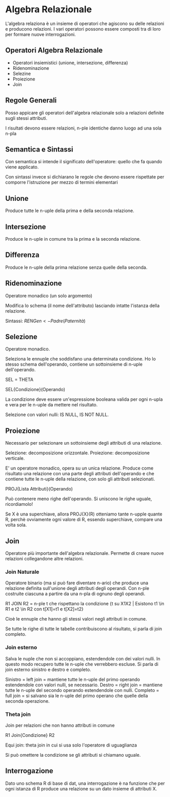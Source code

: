 # Algebra Relazionale

L'algebra relaziona è un insieme di operatori che agiscono su delle relazioni e producono relazioni. I vari operatori possono essere composti tra di loro per formare nuove interrogazioni.

## Operatori Algebra Relazionale

* Operatori insiemistici (unione, intersezione, differenza)
* Ridenominazione
* Selezine
* Proiezione
* Join

## Regole Generali

Posso appicare gli operatori dell'algebra relazionale solo a relazioni definite sugli stessi attributi.

I risultati devono essere relazioni, n-ple identiche danno luogo ad una sola n-pla

## Semantica e Sintassi

Con semantica si intende il significato dell'operatore: quello che fa quando viene applicato.

Con sintassi invece si dichiarano le regole che devono essere rispettate per comporre l'istruzione per mezzo di termini elementari

## Unione

Produce tutte le n-uple della prima e della seconda relazione.

## Intersezione

Produce le n-uple in comune tra la prima e la seconda relazione.

## Differenza

Produce le n-uple della prima relazione senza quelle della seconda.

## Ridenominazione

Operatore monadico (un solo argomento)

Modifica lo schema (il nome dell'attributo) lasciando intatte l'istanza della relazione.

Sintassi: $REN{Gen <- Padre}(Paternità)$

## Selezione

Operatore monadico.

Seleziona le ennuple che soddisfano una determinata condizione. Ho lo stesso schema dell'operando, contiene un sottoinsieme di n-uple dell'operando. 

SEL = THETA

SEL{Condizione}(Operando)

La condizione deve essere un'espressione booleana valida per ogni n-upla e vera per le n-uple da mettere nel risultato.

Selezione con valori nulli: IS NULL, IS NOT NULL.

## Proiezione

Necessario per selezionare un sottoinsieme degli attributi di una relazione.

Selezione: decomposizione orizzontale. Proiezione: decomposizione verticale.

E' un operatore monadico, opera su un unica relazione. Produce come risultato una relazione con una parte degli attributi dell'operando e che contiene tutte le n-uple della relazione, con solo gli attributi selezionati.

PROJ{Lista Attributi}(Operando)

Può contenere meno righe dell'operando. Si uniscono le righe uguale, ricordiamolo!

Se X è una superchiave, allora PROJ{X}(R) otteniamo tante n-upple quante R, perchè ovviamente ogni valore di R, essendo superchiave, compare una volta sola.

## Join

Operatore più importante dell'algebra relazionale. Permette di creare nuove relazioni collegandone altre relazioni.

### Join Naturale

Operatore binario (ma si può fare diventare n-ario) che produce una relazione definita sull'unione degli attributi degli operandi. Con n-ple costruite ciascuna a partire da una n-pla di ognuno degli operandi.

R1 JOIN R2 = n-ple t che rispettano la condizione {t su X1X2 | Esistono t1 \in R1 e t2 \in R2 con t[X1]=t1 e t[X2]=t2}

Cioè le ennuple che hanno gli stessi valori negli attributi in comune.

Se tutte le righe di tutte le tabelle contribuiscono al risultato, si parla di join completo.

### Join esterno

Salva le nuple che non si accoppiano, estendendole con dei valori nulli. In questo modo recupero tutte le n-uple che verrebbero escluse. Si parla di join esterno sinistro e destro e completo.

Sinistro = left join = mantiene tutte le n-uple del primo operando estendendole con valori nulli, se necessario.
Destro = right join = mantiene tutte le n-uple del secondo operando estendendole con nulli.
Completo = full join = si salvano sia le n-uple del primo operano che quelle della seconda operazione.

### Theta join

Join per relazioni che non hanno attributi in comune

R1 Join{Condizione} R2

Equi join: theta join in cui si usa solo l'operatore di uguaglianza

Si può omettere la condizione se gli attributi si chiamano uguale.

## Interrogazione

Dato uno schema R di base di dat, una interrogazione è na funzione che per ogni istanza di R produce una relazione su un dato insieme di attributi X.

